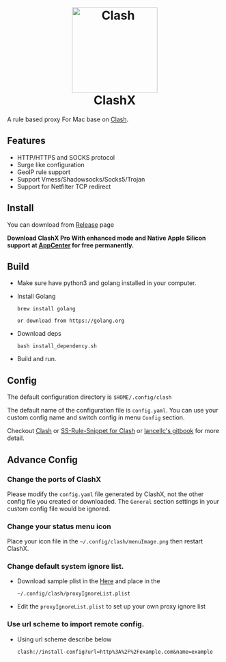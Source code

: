 <h1 align="center">
  <img src="https://github.com/Dreamacro/clash/raw/master/docs/logo.png" alt="Clash" width="200">
  <br>
  ClashX
  <br>
</h1>


A rule based proxy For Mac base on [Clash](https://github.com/Dreamacro/clash).



## Features

- HTTP/HTTPS and SOCKS protocol
- Surge like configuration
- GeoIP rule support
- Support Vmess/Shadowsocks/Socks5/Trojan
- Support for Netfilter TCP redirect

## Install

You can download from [Release](https://github.com/yichengchen/clashX/releases) page

**Download ClashX Pro With enhanced mode and Native Apple Silicon support  at [AppCenter](https://install.appcenter.ms/users/clashx/apps/clashx-pro/distribution_groups/public) for free permanently.**


## Build
- Make sure have python3 and golang installed in your computer.

- Install Golang
  ```
  brew install golang

  or download from https://golang.org
  ```

- Download deps
  ```
  bash install_dependency.sh
  ```

- Build and run.

## Config


The default configuration directory is `$HOME/.config/clash`

The default name of the configuration file is `config.yaml`. You can use your custom config name and switch config in menu `Config` section.


Checkout [Clash](https://github.com/Dreamacro/clash) or [SS-Rule-Snippet for Clash](https://github.com/Hackl0us/SS-Rule-Snippet/blob/master/LAZY_RULES/clash.yaml) or [lancellc's gitbook](https://lancellc.gitbook.io/clash/) for more detail.

## Advance Config

### Change the ports of ClashX

  Please modify the `config.yaml` file generated by ClashX, not the other config file you created or downloaded. The `General` section settings in your custom config file would be ignored.


### Change your status menu icon

  Place your icon file in the `~/.config/clash/menuImage.png`  then restart ClashX.

### Change default system ignore list.

- Download sample plist in the [Here](proxyIgnoreList.plist) and place in the

  ```
  ~/.config/clash/proxyIgnoreList.plist
  ```

- Edit the `proxyIgnoreList.plist` to set up your own proxy ignore list

### Use url scheme to import remote config.

- Using url scheme describe below

  ```
  clash://install-config?url=http%3A%2F%2Fexample.com&name=example
  ```


